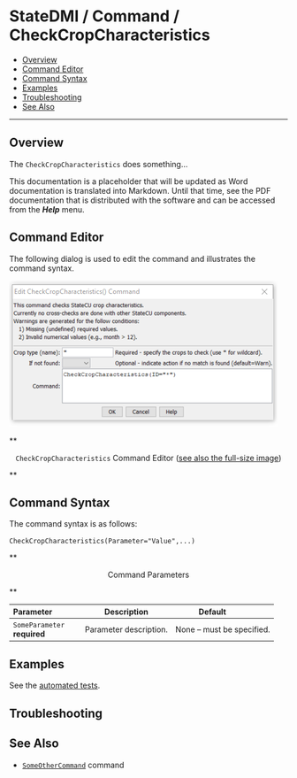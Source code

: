 # StateDMI / Command / CheckCropCharacteristics #

* [Overview](#overview)
* [Command Editor](#command-editor)
* [Command Syntax](#command-syntax)
* [Examples](#examples)
* [Troubleshooting](#troubleshooting)
* [See Also](#see-also)

-------------------------

## Overview ##

The `CheckCropCharacteristics` does something...

This documentation is a placeholder that will be updated as Word documentation is translated into Markdown.
Until that time, see the PDF documentation that is distributed with the software and can be accessed
from the ***Help*** menu.

## Command Editor ##

The following dialog is used to edit the command and illustrates the command syntax.

![CheckCropCharacteristics](CheckCropCharacteristics.png)

**<p style="text-align: center;">
`CheckCropCharacteristics` Command Editor (<a href="../CheckCropCharacteristics.png">see also the full-size image</a>)
</p>**

## Command Syntax ##

The command syntax is as follows:

```text
CheckCropCharacteristics(Parameter="Value",...)
```
**<p style="text-align: center;">
Command Parameters
</p>**

| **Parameter**&nbsp;&nbsp;&nbsp;&nbsp;&nbsp;&nbsp;&nbsp;&nbsp;&nbsp;&nbsp;&nbsp;&nbsp; | **Description** | **Default**&nbsp;&nbsp;&nbsp;&nbsp;&nbsp;&nbsp;&nbsp;&nbsp;&nbsp;&nbsp; |
| --------------|-----------------|----------------- |
|`SomeParameter`<br>**required**|Parameter description.|None – must be specified.|

## Examples ##

See the [automated tests](https://github.com/OpenWaterFoundation/cdss-app-statedmi-main/tree/master/test/regression/commands/CheckCropCharacteristics).

## Troubleshooting ##

## See Also ##

* [`SomeOtherCommand`](../SomeOtherCommand/SomeOtherCommand) command

